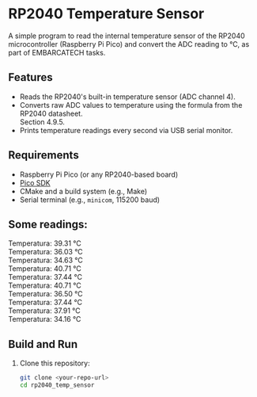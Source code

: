 # RP2040 Temperature Sensor

A simple program to read the internal temperature sensor of the RP2040 microcontroller (Raspberry Pi Pico) and convert the ADC reading to °C, as part of EMBARCATECH tasks.

## Features
- Reads the RP2040's built-in temperature sensor (ADC channel 4).
- Converts raw ADC values to temperature using the formula from the RP2040 datasheet.  
Section 4.9.5.  
- Prints temperature readings every second via USB serial monitor.

## Requirements
- Raspberry Pi Pico (or any RP2040-based board)
- [Pico SDK](https://www.raspberrypi.com/documentation/microcontrollers/c_sdk.html)
- CMake and a build system (e.g., Make)
- Serial terminal (e.g., `minicom`, 115200 baud)

## Some readings:  
Temperatura: 39.31 °C  
Temperatura: 36.03 °C  
Temperatura: 34.63 °C  
Temperatura: 40.71 °C  
Temperatura: 37.44 °C  
Temperatura: 40.71 °C  
Temperatura: 36.50 °C  
Temperatura: 37.44 °C  
Temperatura: 37.91 °C  
Temperatura: 34.16 °C  

## Build and Run
1. Clone this repository:
   ```bash
   git clone <your-repo-url>
   cd rp2040_temp_sensor